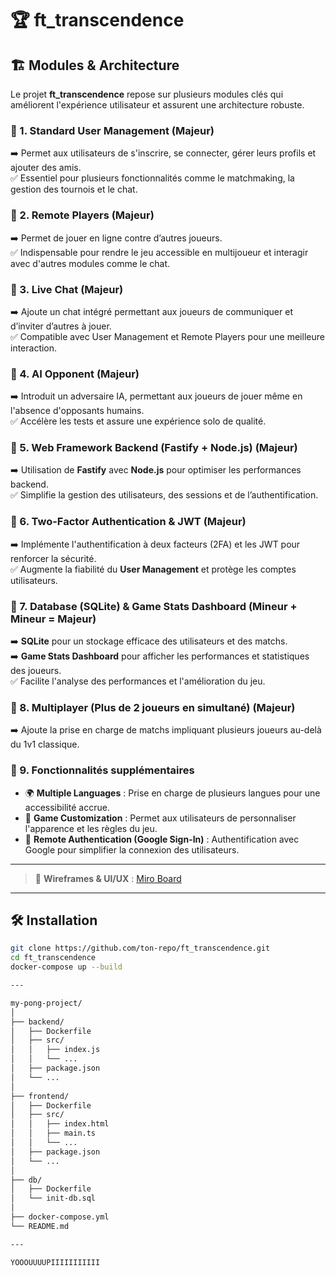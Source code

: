 # 🏆 ft_transcendence  

## 🏗️ Modules & Architecture  

Le projet **ft_transcendence** repose sur plusieurs modules clés qui améliorent l'expérience utilisateur et assurent une architecture robuste.  

### 🔹 1. Standard User Management (Majeur)  
➡️ Permet aux utilisateurs de s'inscrire, se connecter, gérer leurs profils et ajouter des amis.  
✅ Essentiel pour plusieurs fonctionnalités comme le matchmaking, la gestion des tournois et le chat.  

### 🔹 2. Remote Players (Majeur)  
➡️ Permet de jouer en ligne contre d’autres joueurs.  
✅ Indispensable pour rendre le jeu accessible en multijoueur et interagir avec d'autres modules comme le chat.  

### 🔹 3. Live Chat (Majeur)  
➡️ Ajoute un chat intégré permettant aux joueurs de communiquer et d’inviter d’autres à jouer.  
✅ Compatible avec User Management et Remote Players pour une meilleure interaction.  

### 🔹 4. AI Opponent (Majeur)  
➡️ Introduit un adversaire IA, permettant aux joueurs de jouer même en l'absence d'opposants humains.  
✅ Accélère les tests et assure une expérience solo de qualité.  

### 🔹 5. Web Framework Backend (Fastify + Node.js) (Majeur)  
➡️ Utilisation de **Fastify** avec **Node.js** pour optimiser les performances backend.  
✅ Simplifie la gestion des utilisateurs, des sessions et de l’authentification.  

### 🔹 6. Two-Factor Authentication & JWT (Majeur)  
➡️ Implémente l'authentification à deux facteurs (2FA) et les JWT pour renforcer la sécurité.  
✅ Augmente la fiabilité du **User Management** et protège les comptes utilisateurs.  

### 🔹 7. Database (SQLite) & Game Stats Dashboard (Mineur + Mineur = Majeur)  
➡️ **SQLite** pour un stockage efficace des utilisateurs et des matchs.  
➡️ **Game Stats Dashboard** pour afficher les performances et statistiques des joueurs.  
✅ Facilite l'analyse des performances et l'amélioration du jeu.  

### 🔹 8. Multiplayer (Plus de 2 joueurs en simultané) (Majeur)  
➡️ Ajoute la prise en charge de matchs impliquant plusieurs joueurs au-delà du 1v1 classique.  

### 🔹 9. Fonctionnalités supplémentaires  
- 🌍 **Multiple Languages** : Prise en charge de plusieurs langues pour une accessibilité accrue.  
- 🎨 **Game Customization** : Permet aux utilisateurs de personnaliser l'apparence et les règles du jeu.  
- 🔑 **Remote Authentication (Google Sign-In)** : Authentification avec Google pour simplifier la connexion des utilisateurs.  

---  

> 🔗 **Wireframes & UI/UX** : [Miro Board](https://miro.com/app/board/uXjVIQuhdj8=/)  

---

## 🛠 Installation  
```bash
git clone https://github.com/ton-repo/ft_transcendence.git
cd ft_transcendence
docker-compose up --build

---

my-pong-project/
│
├── backend/
│   ├── Dockerfile
│   ├── src/
│   │   ├── index.js
│   │   └── ...
│   ├── package.json
│   └── ...
│
├── frontend/
│   ├── Dockerfile
│   ├── src/
│   │   ├── index.html
│   │   ├── main.ts
│   │   └── ...
│   ├── package.json
│   └── ...
│
├── db/
│   ├── Dockerfile
│   └── init-db.sql
│
├── docker-compose.yml
└── README.md

---

YOOOUUUUPIIIIIIIIIII